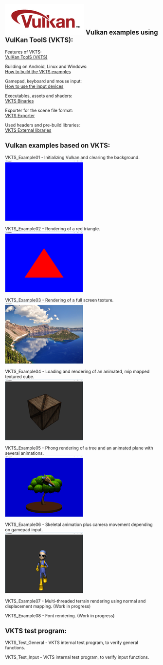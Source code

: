 ![Vulkan](images/vulkan_logo.png)
Vulkan examples using VulKan ToolS (VKTS):
------------------------------------------

Features of VKTS:  
[VulKan ToolS (VKTS)](../VKTS/README.md)

Building on Android, Linux and Windows:  
[How to build the VKTS examples](BUILD.md)

Gamepad, keyboard and mouse input:  
[How to use the input devices](INPUT.md)

Executables, assets and shaders:  
[VKTS Binaries](../VKTS_Binaries/README.md)

Exporter for the scene file format:  
[VKTS Exporter](../VKTS_Exporter/README.md)

Used headers and pre-build libraries:  
[VKTS External libraries](../VKTS_External/README.md)


Vulkan examples based on VKTS:
------------------------------

VKTS_Example01 - Initializing Vulkan and clearing the background.  
![VKTS_Example01](screenshots/VKTS_Example01.png)  


VKTS_Example02 - Rendering of a red triangle.  
![VKTS_Example02](screenshots/VKTS_Example02.png)  


VKTS_Example03 - Rendering of a full screen texture.  
![VKTS_Example03](screenshots/VKTS_Example03.png)  


VKTS_Example04 - Loading and rendering of an animated, mip mapped textured cube.  
![VKTS_Example04](screenshots/VKTS_Example04.png)  


VKTS_Example05 - Phong rendering of a tree and an animated plane with several animations.  
![VKTS_Example05](screenshots/VKTS_Example05.png)  


VKTS_Example06 - Skeletal animation plus camera movement depending on gamepad input.  
![VKTS_Example06](screenshots/VKTS_Example06.png)  


VKTS_Example07 - Multi-threaded terrain rendering using normal and displacement mapping. (Work in progress)  


VKTS_Example08 - Font rendering. (Work in progress)  
    
	
VKTS test program:
------------------

VKTS_Test_General - VKTS internal test program, to verify general functions.

VKTS_Test_Input   - VKTS internal test program, to verify input functions.